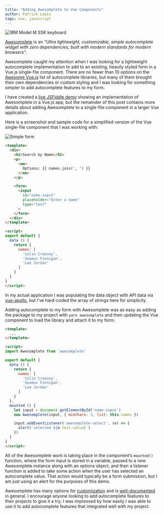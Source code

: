 ```yaml
---
title: "Adding Awesomplete to Vue Components"
author: Patrick Lewis
tags: vue, javascript
---
```


<img src="/blog/2019/01/31/adding-awesomplete-to-vue-components/banner.jpg" alt="IBM Model M SSK keyboard" />

[Awesomplete](https://leaverou.github.io/awesomplete/) is an <em>“Ultra lightweight, customizable, simple autocomplete widget with zero dependencies, built with modern standards for modern browsers”</em>.

Awesomplete caught my attention when I was looking for a lightweight autocomplete implementation to add to an existing, heavily styled form in a Vue.js single-file component. There are no fewer than 10 options on the [Awesome Vue.js](https://github.com/vuejs/awesome-vue#autocomplete) list of autocomplete libraries, but many of them brought their own dependencies or custom styling and I was looking for something simpler to add autocomplete features to my form.

I have created a [live JSFiddle demo](https://jsfiddle.net/endpointpatrick/9czpvo58/9/) showing an implementation of Awesomplete in a Vue.js app, but the remainder of this post contains more details about adding Awesomplete to a single-file component in a larger Vue application.

Here is a screenshot and sample code for a simplified version of the Vue single-file component that I was working with:

<img src="/blog/2019/01/31/adding-awesomplete-to-vue-components/form.png" alt="Simple form" />

```html
<template>
  <div>
    <h2>Search by Name</h2>
    <p>
      <em>
        Options: {{ names.join(', ') }}
      </em>
    </p>

    <form>
      <input
        id="name-input"
        placeholder="Enter a name"
        type="text"
      >
    </form>
  </div>
</template>

<script>
export default {
  data () {
    return {
      names: [
        'Colin Creevey',
        'Seamus Finnigan',
        'Lee Jordan'
      ]
    }
  }
}
</script>
```

In my actual application I was populating the data object with API data via [vue-apollo](https://github.com/Akryum/vue-apollo), but I’ve hard-coded the array of strings here for simplicity.

Adding autocomplete to my form with Awesomplete was as easy as adding the package to my project with `yarn awesomplete` and then updating the Vue component to load the library and attach it to my form:

```html
<template>
  ...
</template>

<script>
import Awesomplete from 'awesomplete'

export default {
  data () {
    return {
      names: [
        'Colin Creevey',
        'Seamus Finnigan',
        'Lee Jordan'
      ]
    }
  },
  mounted () {
    let input = document.getElementById('name-input')
    new Awesomplete(input, { minChars: 3, list: this.names })

    input.addEventListener('awesomplete-select', (e) => {
      alert(`selected ${e.text.value}`)
    })
  }
}
</script>
```

All of the Awesomplete work is taking place in the component’s `mounted()` function, where the form input is stored in a variable, passed to a new Awesomplete instance along with an options object, and then a listener function is added to take some action when the user has selected an autocomplete value. That action would typically be a form submission, but I am just using an alert for the purposes of this demo.

Awesomplete has many options for [customization](https://leaverou.github.io/awesomplete/#customization) and is [well-documented](https://leaverou.github.io/awesomplete/#advanced-examples) in general. I encourage anyone looking to add autocomplete features to their projects to give it a try; I was impressed by how easily I was able to use it to add autocomplete features that integrated well with my project.
